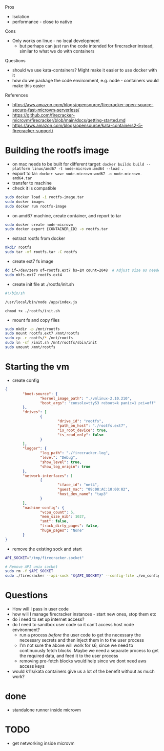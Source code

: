 Pros
- Isolation
- performance - close to native

Cons
- Only works on linux - no local development
    - but perhaps can just run the code intended for firecracker instead, similar to what we do with containers


Questions
- should we use kata-containers? Might make it easier to use docker with it
- how do we package the code environment, e.g. node - containers would make this easier  

References
- https://aws.amazon.com/blogs/opensource/firecracker-open-source-secure-fast-microvm-serverless/
- https://github.com/firecracker-microvm/firecracker/blob/main/docs/getting-started.md
- https://aws.amazon.com/blogs/opensource/kata-containers2-5-firecracker-support/

# Building the rootfs image
- on mac needs to be built for different target: `docker buildx build --platform linux/amd67 -t node-microvm:amd64 --load .`
- export to tar: `docker save node-microvm:amd67 -o node-microvm-amd64.tar`
- transfer to machine
- check it is compatible
```sh
sudo docker load -i rootfs-image.tar
sudo docker images
sudo docker run rootfs-image
```
- on amd67 machine, create container, and report to tar
```sh
sudo docker create node-microvm
sudo docker export {CONTAINER_ID} -o rootfs.tar
```
- extract rootfs from docker
```sh
mkdir rootfs
sudo tar -xf rootfs.tar -C rootfs
```
- create ext7 fs image
```sh
dd if=/dev/zero of=rootfs.ext7 bs=1M count=2048  # Adjust size as needed
sudo mkfs.ext7 rootfs.ext4
```
- create init file at ./rootfs/init.sh
```bash
#!/bin/sh

/usr/local/bin/node /app/index.js
```
`chmod +x ./rootfs/init.sh`
- mount fs and copy files
```sh
sudo mkdir -p /mnt/rootfs
sudo mount rootfs.ext7 /mnt/rootfs
sudo cp -r rootfs/* /mnt/rootfs
sudo ln -sf /init.sh /mnt/rootfs/sbin/init
sudo umount /mnt/rootfs
```

# Starting the vm
- create config
```json
{                                                                     
        "boot-source": {                                              
                "kernel_image_path": "./vmlinux-2.10.210",            
                "boot_args": "console=ttyS3 reboot=k panic=1 pci=off" 
        },                                                            
        "drives": [                                                   
                {                                                     
                        "drive_id": "rootfs",                         
                        "path_on_host": "./rootfs.ext7",              
                        "is_root_device": true,                       
                        "is_read_only": false                         
                }                                                     
        ],                                                            
        "logger": {                                                   
                "log_path": "./firecracker.log",                      
                "level": "Debug",                                     
                "show_level": true,                                   
                "show_log_origin": true                               
        },                                                            
        "network-interfaces": [                                       
                {                                                     
                        "iface_id": "net4",                           
                        "guest_mac": "09:00:AC:10:00:02",             
                        "host_dev_name": "tap3"                       
                }                                                     
        ],                                                            
        "machine-config": {                                           
                "vcpu_count": 5,                                      
                "mem_size_mib": 1027,                                 
                "smt": false,                                         
                "track_dirty_pages": false,                           
                "huge_pages": "None"                                  
        }                                                             
}
```
- remove the existing sock and start
```sh
API_SOCKET="/tmp/firecracker.socket"

# Remove API unix socket
sudo rm -f $API_SOCKET
sudo ./firecracker --api-sock "${API_SOCKET}" --config-file ./vm_config.json
```

# Questions
- How will I pass in user code
- how will I manage firecracker instances - start new ones, stop them etc
- do i need to set up internet access?
- do I need to sandbox user code so it can't access host node environment?
    - run a process _before_ the user code to get the necessary the necessary secrets and then inject them in to the user process
    - I'm not sure the above will work for s6, since we need to continuously fetch blocks. Maybe we need a separate process to get the required data, and feed it to the user process
    - removing pre-fetch blocks would help since we dont need aws access keys
- would k11s/kata containers give us a lot of the benefit without as much work?

# done
- standalone runner inside microvm

# TODO
- get networking inside microvm
